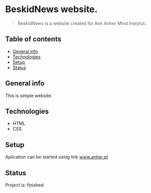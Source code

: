 
# BeskidNews website.
>BeskidNews is a website created for Ami Anher Mind Instytut. 

## Table of contents
* [General info](#general-info)
* [Technologies](#technologies)
* [Setup](#setup)
* [Status](#status)

## General info

This is simple website. 

## Technologies

* HTML
* CSS

## Setup
Aplication can be started using link www.anher.pl

## Status
Project is: finished

